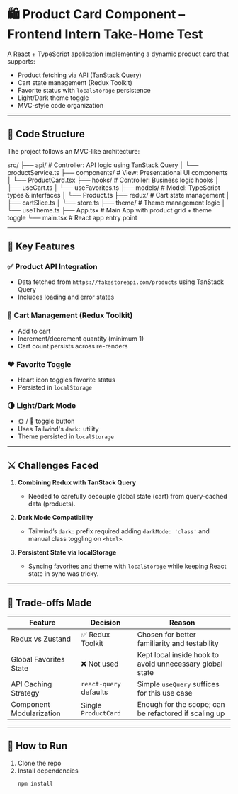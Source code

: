 # 🛍️ Product Card Component – Frontend Intern Take-Home Test

A React + TypeScript application implementing a dynamic product card that supports:

- Product fetching via API (TanStack Query)
- Cart state management (Redux Toolkit)
- Favorite status with `localStorage` persistence
- Light/Dark theme toggle
- MVC-style code organization

---

## 📁 Code Structure

The project follows an MVC-like architecture:

src/
├── api/ # Controller: API logic using TanStack Query
│ └── productService.ts
├── components/ # View: Presentational UI components
│ └── ProductCard.tsx
├── hooks/ # Controller: Business logic hooks
│ ├── useCart.ts
│ └── useFavorites.ts
├── models/ # Model: TypeScript types & interfaces
│ └── Product.ts
├── redux/ # Cart state management
│ ├── cartSlice.ts
│ └── store.ts
├── theme/ # Theme management logic
│ └── useTheme.ts
├── App.tsx # Main App with product grid + theme toggle
└── main.tsx # React app entry point


---

## 🧠 Key Features

### ✅ Product API Integration
- Data fetched from `https://fakestoreapi.com/products` using TanStack Query
- Includes loading and error states

### 🛒 Cart Management (Redux Toolkit)
- Add to cart
- Increment/decrement quantity (minimum 1)
- Cart count persists across re-renders

### ❤️ Favorite Toggle
- Heart icon toggles favorite status
- Persisted in `localStorage`

### 🌗 Light/Dark Mode
- 🌞 / 🌙 toggle button
- Uses Tailwind's `dark:` utility
- Theme persisted in `localStorage`

---

## ⚔️ Challenges Faced

1. **Combining Redux with TanStack Query**
   - Needed to carefully decouple global state (cart) from query-cached data (products).

2. **Dark Mode Compatibility**
   - Tailwind’s `dark:` prefix required adding `darkMode: 'class'` and manual class toggling on `<html>`.

3. **Persistent State via localStorage**
   - Syncing favorites and theme with `localStorage` while keeping React state in sync was tricky.

---

## 🤝 Trade-offs Made

| Feature | Decision | Reason |
|--------|----------|--------|
| Redux vs Zustand | ✅ Redux Toolkit | Chosen for better familiarity and testability |
| Global Favorites State | ❌ Not used | Kept local inside hook to avoid unnecessary global state |
| API Caching Strategy | `react-query` defaults | Simple `useQuery` suffices for this use case |
| Component Modularization | Single `ProductCard` | Enough for the scope; can be refactored if scaling up |

---

## 🚀 How to Run

1. Clone the repo
2. Install dependencies  
   ```bash
   npm install
